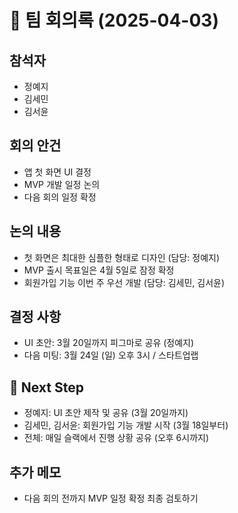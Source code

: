 # 📝 팀 회의록 (2025-04-03)

## 참석자
- 정예지
- 김세민
- 김서윤

## 회의 안건
- 앱 첫 화면 UI 결정
- MVP 개발 일정 논의
- 다음 회의 일정 확정

## 논의 내용
- 첫 화면은 최대한 심플한 형태로 디자인 (담당: 정예지)
- MVP 출시 목표일은 4월 5일로 잠정 확정
- 회원가입 기능 이번 주 우선 개발 (담당: 김세민, 김서윤)

## 결정 사항
- UI 초안: 3월 20일까지 피그마로 공유 (정예지)
- 다음 미팅: 3월 24일 (일) 오후 3시 / 스타트업랩

## 📌 Next Step
- 정예지: UI 초안 제작 및 공유 (3월 20일까지)
- 김세민, 김서윤: 회원가입 기능 개발 시작 (3월 18일부터)
- 전체: 매일 슬랙에서 진행 상황 공유 (오후 6시까지)

## 추가 메모
- 다음 회의 전까지 MVP 일정 확정 최종 검토하기

